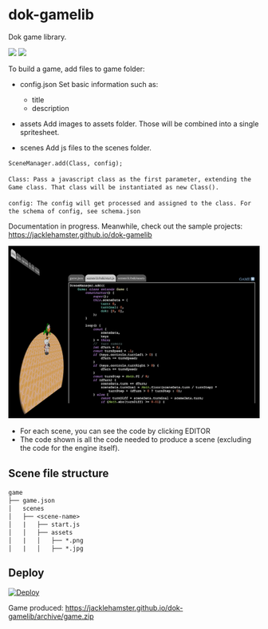 # dok-gamelib
Dok game library.

![](https://github.com/jacklehamster/dok-gamelib/workflows/.github/workflows/main.yaml/badge.svg)
![](https://github.com/jacklehamster/dok-gamelib/workflows/github%20pages/badge.svg)



To build a game, add files to game folder:
- config.json
Set basic information such as:
	- title
	- description

- assets
Add images to assets folder. Those will be combined into a single spritesheet.

- scenes
Add js files to the scenes folder.
```
SceneManager.add(Class, config);

Class: Pass a javascript class as the first parameter, extending the Game class. That class will be instantiated as new Class().

config: The config will get processed and assigned to the class. For the schema of config, see schema.json

``` 

Documentation in progress. Meanwhile, check out the sample projects:
https://jacklehamster.github.io/dok-gamelib

![Demo Image](https://github.com/jacklehamster/dok-gamelib/raw/master/img/demo.png)

- For each scene, you can see the code by clicking EDITOR
- The code shown is all the code needed to produce a scene (excluding the code for the engine itself).

## Scene file structure

```
game
├── game.json
│   scenes
│   ├── <scene-name>
│   |   ├── start.js
│   │   ├── assets
│   |   │   ├── *.png
│   |   │   ├── *.jpg
```
## Deploy

[![Deploy](https://www.herokucdn.com/deploy/button.svg)](https://heroku.com/deploy?template=https://github.com/jacklehamster/dok-gamelib)

Game produced: https://jacklehamster.github.io/dok-gamelib/archive/game.zip
